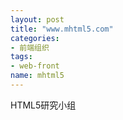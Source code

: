 ```yaml
---
layout: post
title: "www.mhtml5.com"
categories:
- 前端组织
tags: 
- web-front
name: mhtml5
---
```


HTML5研究小组

